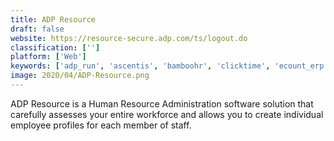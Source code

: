```yaml
---
title: ADP Resource
draft: false 
website: https://resource-secure.adp.com/ts/logout.do
classification: ['']
platform: ['Web']
keywords: ['adp_run', 'ascentis', 'bamboohr', 'clicktime', 'ecount_erp', 'gusto', 'namely', 'onpay', 'oracle_hcm_cloud', 'paychex_flex', 'paycom', 'paycor', 'qcommission', 'quickbooks_online', 'rippling', 'sentricworkforce', 'surepayroll', 'sutihr', 'ultipro', 'webhr', 'zenefits']
image: 2020/04/ADP-Resource.png
---
```

ADP Resource is a Human Resource Administration software solution that carefully assesses your entire workforce and allows you to create individual employee profiles for each member of staff.